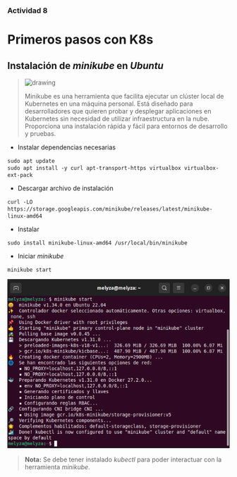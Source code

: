 ### Actividad 8
# Primeros pasos con K8s

## Instalación de *minikube* en *Ubuntu*


><img src="https://infinitelambda.com/wp-content/uploads/2021/01/minikube.png" alt="drawing" width="200">
>
> Minikube es una herramienta que facilita ejecutar un clúster local de Kubernetes en una máquina personal. Está diseñado para desarrolladores que quieren probar y desplegar aplicaciones en Kubernetes sin necesidad de utilizar infraestructura en la nube. Proporciona una instalación rápida y fácil para entornos de desarrollo y pruebas.

- Instalar dependencias necesarias

```
sudo apt update
sudo apt install -y curl apt-transport-https virtualbox virtualbox-ext-pack
```

- Descargar archivo de instalación
  
```
curl -LO https://storage.googleapis.com/minikube/releases/latest/minikube-linux-amd64
```

- Instalar

```
sudo install minikube-linux-amd64 /usr/local/bin/minikube
```

- Iniciar *minikube*

```
minikube start
```

<img src="images/1.png" alt="drawing" width="700">


> **Nota:** Se debe tener instalado *kubectl* para poder interactuar con la herramienta *minikube*.

